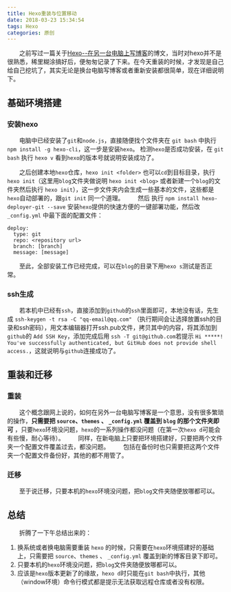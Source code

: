 ```yaml
---
title: Hexo重装与位置移动
date: 2018-03-23 15:34:54
tags: Hexo 
categories: 原创 
---
```


　　之前写过一篇关于[Hexo--在另一台电脑上写博客](http://lql.life/2017/04/27/Hexo-%E5%9C%A8%E5%8F%A6%E4%B8%80%E5%8F%B0%E7%94%B5%E8%84%91%E4%B8%8A%E5%86%99%E5%8D%9A%E5%AE%A2/)的博文，当时对hexo并不是很熟悉，稀里糊涂搞好后，便匆匆记录了下来。在今天重装的时候，才发现是自己给自己挖坑了，其实无论是换台电脑写博客或者重新安装都很简单，现在详细说明下。

<!--more-->

## 基础环境搭建

### 安装hexo

　　电脑中已经安装了`git`和`node.js`，直接随便找个文件夹在 `git bash` 中执行 `npm install -g hexo-cli`，这一步是安装`hexo`。
检测`hexo`是否成功安装，在 `git bash` 执行 `hexo v` 看到`hexo`的版本号就说明安装成功了。

　　之后创建本地`hexo`仓库，`hexo init <folder>` 也可以`cd`到目标目录，执行`hexo init`（这里用`blog`文件夹做说明 `hexo init <blog>` 或者新建一个`blog`的文件夹然后执行 `hexo init`），这一步文件夹内会生成一些基本的文件，这些都是`hexo`自动部署的，跟`git init` 同一个道理。
　　然后 执行 `npm install hexo-deployer-git --save` 安装`hexo`提供的快速方便的一键部署功能，然后改 `_config.yml` 中最下面的配置文件：

```
deploy:
  type: git
  repo: <repository url>
  branch: [branch]
  message: [message]
```

　　至此，全部安装工作已经完成，可以在`blog`的目录下用`hexo s`测试是否正常。


### ssh生成

　　若本机中已经有`ssh`，直接添加到`github`的`ssh`里面即可，本地没有话，先生成  `ssh-keygen -t rsa -C "qq-email@qq.com"` （执行期间会让选择放置ssh的目录和ssh密码），用文本编辑器打开ssh.pub文件，拷贝其中的内容，将其添加到 `github`的 `Add SSH Key`，添加完成后用 `ssh -T git@github.com`若提示 `Hi *****! You've successfully authenticated, but GitHub does not provide shell access.`，这就说明与`github`连接成功了。


## 重装和迁移

### 重装

　　这个概念跟网上说的，如何在另外一台电脑写博客是一个意思，没有很多繁琐的操作，**只需要把 `source`、`themes` 、 `_config.yml` 覆盖到 `blog` 的那个文件夹即可** ，只要`hexo`环境没问题，`hexo`的一系列操作都没问题（在第一次`hexo d`可能会有些慢，耐心等待）。
　　同样，在新电脑上只要把环境搭建好，只要把两个文件夹一个配置文件覆盖过去，都没问题。
　　包括在备份时也只需要把这两个文件夹一个配置文件备份好，其他的都不用管了。

### 迁移

　　至于说迁移，只要本机的`hexo`环境没问题，把`blog`文件夹随便放哪都可以。


## 总结

　　折腾了一下午总结出来的：

1. 换系统或者换电脑需要重装 `hexo` 的时候，只需要在`hexo`环境搭建好的基础上，只需要把 `source`、`themes` 、 `_config.yml` 覆盖到新的博客目录下即可。
2. 只要本机的`hexo`环境没问题，把`blog`文件夹随便放哪都可以。
3. 应该是`hexo`版本更新了的缘故，`hexo d`时只能在`git bash`中执行，其他（window环境）命令行模式都是提示无法获取远程仓库或者没有权限。

